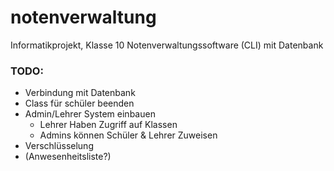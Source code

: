 # notenverwaltung
Informatikprojekt, Klasse 10 Notenverwaltungssoftware (CLI) mit Datenbank

### TODO:
- Verbindung mit Datenbank
- Class für schüler beenden
- Admin/Lehrer System einbauen
  - Lehrer Haben Zugriff auf Klassen
  - Admins können Schüler & Lehrer Zuweisen
- Verschlüsselung
- (Anwesenheitsliste?)
